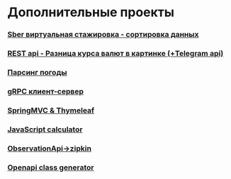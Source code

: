# Дополнительные проекты

### [Sber виртуальная стажировка - сортировка данных](https://github.com/rusandal/sber-sortDataFromFile)
### [REST api - Разница курса валют в картинке (+Telegram api)](https://github.com/rusandal/currency-exchange-rate-to-gif)
### [Парсинг погоды](https://github.com/rusandal/weatherParsing)
### [gRPC клиент-сервер](https://github.com/rusandal/gRPC_client_server)
### [SpringMVC & Thymeleaf](https://github.com/rusandal/hellow-world-springMVC-thymeleaf--for)
### [JavaScript calculator](https://github.com/rusandal/js-calculator)
### [ObservationApi->zipkin](https://github.com/rusandal/SpringBoot3_ObservationAPI)
### [Openapi class generator](https://github.com/rusandal/openapi-maven-class-generator)
